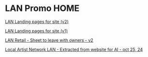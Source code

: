# LAN Promo HOME

[LAN Landing pages for site (v2)](LAN%20Landing%20pages%20for%20site%20(v2)%20155faa2a7b8a80f1a8d2f7b25c83b529.md)

[LAN Landing pages for site (v1)](LAN%20Landing%20pages%20for%20site%20(v1)%20158faa2a7b8a80bea68befef0519eb49.md)

[LAN Retail - Sheet to leave with owners - v2](LAN%20Retail%20-%20Sheet%20to%20leave%20with%20owners%20-%20v2%20150faa2a7b8a805fac1ce94a4a9d3d83.md)

[Local Artist Network LAN - Extracted from website for AI - oct 25, 24](Local%20Artist%20Network%20LAN%20-%20Extracted%20from%20website%20%2012bfaa2a7b8a80cc86dccdbd6dc9ac66.md)